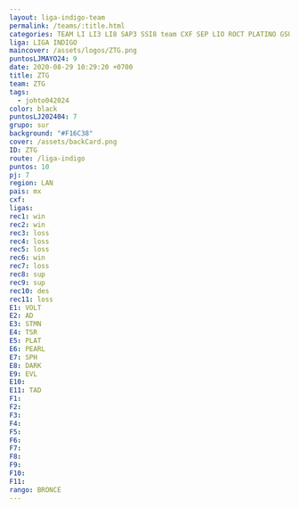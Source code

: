 ```yaml
---
layout: liga-indigo-team
permalink: /teams/:title.html
categories: TEAM LI LI3 LI8 SAP3 SSI8 team CXF SEP LIO ROCT PLATINO GSUR ENERO
liga: LIGA INDIGO
maincover: /assets/logos/ZTG.png
puntosLJMAYO24: 9
date: 2020-08-29 10:29:20 +0700
title: ZTG
team: ZTG
tags:
  - johto042024
color: black
puntosLJ202404: 7
grupo: sur
background: "#F16C38"
cover: /assets/backCard.png
ID: ZTG
route: /liga-indigo
puntos: 10
pj: 7
region: LAN
pais: mx
cxf: 
ligas: 
rec1: win
rec2: win
rec3: loss
rec4: loss
rec5: loss
rec6: win
rec7: loss
rec8: sup
rec9: sup
rec10: des
rec11: loss
E1: VOLT
E2: AD
E3: STMN
E4: TSR
E5: PLAT
E6: PEARL
E7: SPH
E8: DARK
E9: EVL
E10: 
E11: TAD
F1: 
F2: 
F3: 
F4: 
F5: 
F6: 
F7: 
F8: 
F9: 
F10: 
F11: 
rango: BRONCE
---
```



